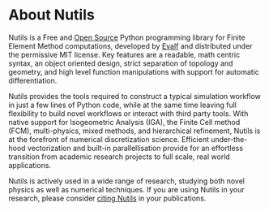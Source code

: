 # About Nutils

Nutils is a Free and [Open Source](https://github.com/evalf/nutils/) Python
programming library for Finite Element Method computations, developed by
[Evalf](https://evalf.com/) and distributed under the permissive MIT license.
Key features are a readable, math centric syntax, an object oriented design,
strict separation of topology and geometry, and high level function
manipulations with support for automatic differentiation.

Nutils provides the tools required to construct a typical simulation workflow
in just a few lines of Python code, while at the same time leaving full
flexibility to build novel workflows or interact with third party tools. With
native support for Isogeometric Analysis (IGA), the Finite Cell method (FCM),
multi-physics, mixed methods, and hierarchical refinement, Nutils is at the
forefront of numerical discretization science. Efficient under-the-hood
vectorization and built-in parallellisation provide for an effortless
transition from academic research projects to full scale, real world
applications.

Nutils is actively used in a wide range of research, studying both novel
physics as well as numerical techniques. If you are using Nutils in your
research, please consider [citing
Nutils](https://doi.org/10.5281/zenodo.822369>) in your publications.

